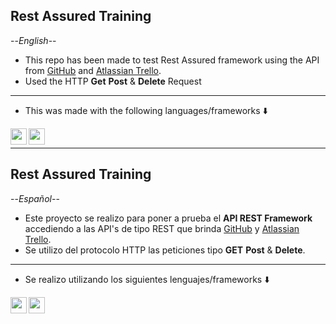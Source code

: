 ## Rest Assured Training

--_English_--

- This repo has been made to test Rest Assured framework using the API from <a href="https://docs.github.com/en/rest?apiVersion=2022-11-28">GitHub</a> and <a href="https://developer.atlassian.com/cloud/trello/rest/api-group-actions/#api-group-actions">Atlassian Trello</a>.
- Used the HTTP **Get** **Post** & **Delete** Request


<hr />

 - This was made with the following languages/frameworks ⬇️
 
<!-- JAVA -->
<a href="https://www.java.com/es/">
<img align="left" alt="" width="26px" src="https://icongr.am/devicon/java-original.svg?size=128&color=1b460c" />
</a>

<!-- REST Assured -->
<a href="https://rest-assured.io/">
<img align="left" alt="" width="26px" src="https://rest-assured.io/img/logo-transparent.png" />
</a>


<br />

<hr />

## Rest Assured Training

--_Español_-- 

- Este proyecto se realizo para poner a prueba el **API REST Framework** accediendo a las API's de tipo REST que brinda <a href="https://docs.github.com/en/rest?apiVersion=2022-11-28">GitHub</a> y <a href="https://developer.atlassian.com/cloud/trello/rest/api-group-actions/#api-group-actions">Atlassian Trello</a>.
- Se utilizo del protocolo HTTP las peticiones tipo **GET** **Post** & **Delete**.


<hr />

 - Se realizo utilizando los siguientes lenguajes/frameworks ⬇️
 
<!-- JAVA -->
<a href="https://www.java.com/es/">
<img align="left" alt="" width="26px" src="https://icongr.am/devicon/java-original.svg?size=128&color=1b460c" />
</a>

<!-- REST Assured -->
<a href="https://rest-assured.io/">
<img align="left" alt="" width="26px" src="https://rest-assured.io/img/logo-transparent.png" />
</a>

<br />


